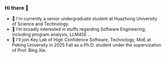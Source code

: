 ### Hi there 👋
- 🔭 I'm currently a senior undergraduate student at Huazhong University of Science and Technology.
- 🌱 I’m broadly interested in stuffs regarding Software Engineering, including program analysis, LLM4SE ...
- 👯 I'll join Key Lab of High Confidence Software, Technology, MoE at Peking University in 2025 Fall as a Ph.D. student under the supervization of Prof. Bing Xie.
<!--
**uniqueFranky/uniqueFranky** is a ✨ _special_ ✨ repository because its `README.md` (this file) appears on your GitHub profile.

Here are some ideas to get you started:

- 🔭 I’m currently working on ...
- 🌱 I’m currently learning ...
- 👯 I’m looking to collaborate on ...
- 🤔 I’m looking for help with ...
- 💬 Ask me about ...
- 📫 How to reach me: ...
- 😄 Pronouns: ...
- ⚡ Fun fact: ...
-->

